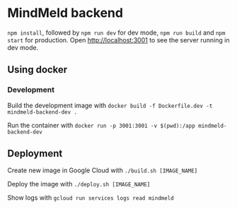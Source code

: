 # MindMeld backend

`npm install`, followed by `npm run dev` for dev mode, `npm run build` and `npm start` for production. Open [http://localhost:3001](http://localhost:3001) to see the server running in dev mode.

## Using docker

### Development

Build the development image with `docker build -f Dockerfile.dev -t mindmeld-backend-dev .`

Run the container with `docker run -p 3001:3001 -v $(pwd):/app mindmeld-backend-dev`

## Deployment

Create new image in Google Cloud with `./build.sh [IMAGE_NAME]`

Deploy the image with `./deploy.sh [IMAGE_NAME]`

Show logs with `gcloud run services logs read mindmeld`